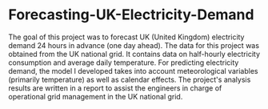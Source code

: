 # Forecasting-UK-Electricity-Demand

The goal of this project was to forecast UK (United Kingdom) electricity demand 24 hours in advance (one day ahead). The data for this project was obtained from the UK national grid. It contains data on half-hourly electricity consumption and average daily temperature. For predicting electricity demand, the model I developed takes into account meteorological variables (primarily temperature) as well as calendar effects. The project's analysis results are written in a report to assist the engineers in charge of operational grid management in the UK national grid.
